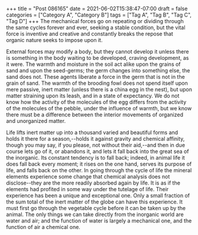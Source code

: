 +++
title = "Post 086165"
date = 2021-06-02T15:38:47-07:00
draft = false
categories = ["Category A", "Category B"]
tags = ["Tag A", "Tag B", "Tag C", "Tag D"]
+++
The mechanical forces go on repeating or dividing through the same cycles forever and ever, seeking a stable condition, but the vital force is inventive and creative and constantly breaks the repose that organic nature seeks to impose upon it.

External forces may modify a body, but they cannot develop it unless there is something in the body waiting to be developed, craving development, as it were. The warmth and moisture in the soil act alike upon the grains of sand and upon the seed-germs; the germ changes into something else, the sand does not. These agents liberate a force in the germ that is not in the grain of sand. The warmth of the brooding fowl does not spend itself upon mere passive, inert matter (unless there is a china egg in the nest), but upon matter straining upon its leash, and in a state of expectancy. We do not know how the activity of the molecules of the egg differs from the activity of the molecules of the pebble, under the influence of warmth, but we know there must be a difference between the interior movements of organized and unorganized matter.

Life lifts inert matter up into a thousand varied and beautiful forms and holds it there for a season,--holds it against gravity and chemical affinity, though you may say, if you please, not without their aid,--and then in due course lets go of it, or abandons it, and lets it fall back into the great sea of the inorganic. Its constant tendency is to fall back; indeed, in animal life it does fall back every moment; it rises on the one hand, serves its purpose of life, and falls back on the other. In going through the cycle of life the mineral elements experience some change that chemical analysis does not disclose--they are the more readily absorbed again by life. It is as if the elements had profited in some way under the tutelage of life. Their experience has been a unique and exceptional one. Only a small fraction of the sum total of the inert matter of the globe can have this experience. It must first go through the vegetable cycle before it can be taken up by the animal. The only things we can take directly from the inorganic world are water and air; and the function of water is largely a mechanical one, and the function of air a chemical one.
